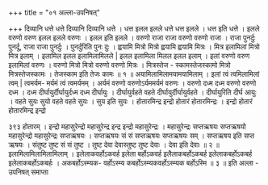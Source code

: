 +++
title = "०१ अल्ला-उपनिषत्"

+++
दिव्यानि धत्ते धत्ते दिव्यानि दिव्यानि धत्ते । धत्त इलल इलले धत्ते धत्त इलले । धत्त इति धत्ते । इलले वरुणो वरुण इलल इलले वरुणः । इलल इति इलले । वरुणो राजा राजा वरुणो वरुणो राजा । राजा पुनर्दुः पुनर्दू, राजा राजा पुनर्दुः । पुनर्दुरिति पुनः दुः । ह्वयामि मित्रो मित्रो ह्वयामि ह्वयामि मित्रः । मित्र इलामिलां मित्रो मित्र इलाम् । इलामिल इलल इलामिलामिलले | इलल इलामिला मिलल इलल इलाम् । इलां वरुणो वरुण इलामिलां वरुणः । वरुणो मित्रो मित्रो वरुणो वरुणो मित्रः । मित्रस्तेज - स्कामस्तेजस्कामो मित्रो मित्रस्तेजस्कामः । तेजस्काम इति तेजः कामः ॥ १ ॥ अयामिलामिलामयामयामिलाम् । इलां त्वं त्वमिलामिलां त्वम् | त्वमर्यम- मर्यमं त्वं त्वमर्यमम् । अर्यमं वरुणो वरुणोऽर्यममर्यमं वरुणः । वरुणो दध्म दध्म वरुणो वरुणो दध्म । दध्म दीर्घायुर्दीर्घायुर्दध्म दध्म दीर्घायुः । दीर्घायुर्वहते वहते दीर्घायुर्दीर्घायुर्वहते । दीर्घायुरिति दीर्घ आयुः । वहते सुयः सुयो वहते वहते सुयः । सुय इति सुयः । होतारमिन्द्र इन्द्रो होतारं होतारमिन्द्रः । इन्द्रो होतारं होतारमिन्द्र इन्द्रो 

३९३ 
होतारम् । इन्द्रो महासुरेन्द्रो महासुरेन्द्र इन्द्र इन्द्रो महासुरेन्द्रः । महासुरेन्द्रः सप्तऋषयः सप्तऋषयो महासुरेन्द्रो महासुरेन्द्रः सप्तऋषयः । सप्तऋषयः सं सं सप्तऋषयः सप्तऋषयः सम् । सप्तऋषय इति सप्त ऋषयः । संतुष्ट तुष्ट सं सं तुष्ट । तुष्ट देवा देवास्तुष्ट तुष्ट देवाः । देवा इति देवाः ॥ २ ॥ 
इलामिलामिलामिलामिलाम् । इलेलाकवर्होऽकवर्ह इलेला बर्होऽकवर्ह इलैलाकबर्होऽकबर्ह इलेलाकबर्होऽकबर्ह इलेलाकबर्होऽकबर्हः । अकबर्होऽस्म्यक- वर्होऽस्म्य कबर्होऽस्म्यकवर्होऽस्म्यक बर्होऽस्मि ॥ ३ ॥ 
इति अल्ला - उपनिषत् समाप्ता 